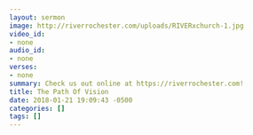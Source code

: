 ```yaml
---
layout: sermon
image: http://riverrochester.com/uploads/RIVERxchurch-1.jpg
video_id:
- none
audio_id:
- none
verses:
- none
summary: Check us out online at https://riverrochester.com!
title: The Path Of Vision
date: 2018-01-21 19:09:43 -0500
categories: []
tags: []
---
```

